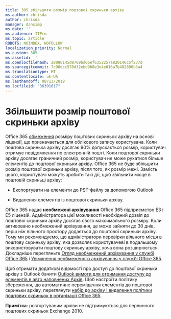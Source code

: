 ```yaml
---
title: 305 збільшити розмір поштової скриньки архіву
ms.author: chrisda
author: chrisda
manager: dansimp
ms.date: ''
ms.audience: ITPro
ms.topic: article
ROBOTS: NOINDEX, NOFOLLOW
localization_priority: Normal
ms.custom: 305
ms.assetid: ''
ms.openlocfilehash: 28086145d8769bd06ef6352257a820146c5f237d
ms.sourcegitcommit: 7c90dcc570d32ebd968e3e4e816a7b482890b3a4
ms.translationtype: MT
ms.contentlocale: uk-UA
ms.lasthandoff: 08/13/2019
ms.locfileid: "36391617"
---
```

# <a name="increase-the-archive-mailbox-size"></a>Збільшити розмір поштової скриньки архіву

Office 365 [обмеження](https://docs.microsoft.com/office365/servicedescriptions/exchange-online-service-description/exchange-online-limits#mailbox-storage-limits) розміру поштових скриньок архіву на основі ліцензії, що призначається для облікового запису користувача. Коли поштова скринька архіву досягає 90% допускається розмір, користувач отримує повідомлення по електронній пошті. Коли поштової скриньки архіву досягає граничний розмір, користувач не може рухатися більше елементів до поштової скриньки архіву. Office 365 не буде збільшити розмір поштової скриньки архіву, після того, як розмір межі. Замість цього, користувачі можуть зробити такі дії, щоб звільнити місце в поштовій скриньці архіву:

- Експортувати на елементи до PST-файлу за допомогою Outlook

- Видалення елементів із поштової скриньки архіву.

Office 365 надає **необмежені архівування** Office 365 підприємство E3 і E5 ліцензій. Адміністратора цієї можливості необхідний дозвіл до поштової скриньки архіву досягає свого максимального розміру. Коли активовано необмежений архівування, це може зайняти до 30 днів, перш ніж вільного простору додається до поштової скриньки архіву. Тому ми рекомендуємо, що адміністратори перевірки вільного місця в поштову скриньку архіву, яка дозволяє користувачеві в подальшому використовувати поштову скриньку архіву, хоча вона розширюється. Докладніше перегляньте [Огляд необмежений архівування у службі Office 365](https://docs.microsoft.com/office365/securitycompliance/unlimited-archiving) і [Увімкнення необмеженого архівування у службі Office 365](https://docs.microsoft.com/office365/securitycompliance/enable-unlimited-archiving).

Щоб отримати додаткові відомості про доступ до поштової скриньки архіву з Outlook бачити [Outlook вимоги для отримання доступу до елементів в авто наповнених Архів](https://docs.microsoft.com/office365/securitycompliance/unlimited-archiving#outlook-requirements-for-accessing-items-in-an-auto-expanded-archive). Щоб настроїти політику збереження, що автоматичне переміщення елементів до поштової скриньки архіву, переглянути [набір до архіву і видалення політики поштових скриньок в організації Office 365](https://docs.microsoft.com/office365/securitycompliance/set-up-an-archive-and-deletion-policy-for-mailboxes).

**Примітка**: розгортуваним архіви не підтримуються для первинного поштових скриньок Exchange 2010.
